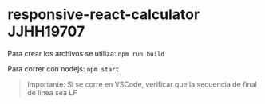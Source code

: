 # responsive-react-calculator JJHH19707

Para crear los archivos se utiliza:
`npm run build`  

Para correr con nodejs:
`npm start`     


> Importante: Si se corre en VSCode, verificar que la secuencia de final de linea sea LF
